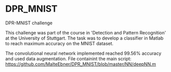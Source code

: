 # DPR_MNIST
DPR-MNIST challenge

This challenge was part of the course in 'Detection and Pattern Recognition' at the University of Stuttgart.
The task was to develop a classifier in Matlab to reach maximum accuracy on the MNIST dataset.

The convolutional neural network implemented reached 99.56% accuracy and used data augmentation.
File containint the main script: https://github.com/MalteEbner/DPR_MNIST/blob/master/NN/deepNN.m
